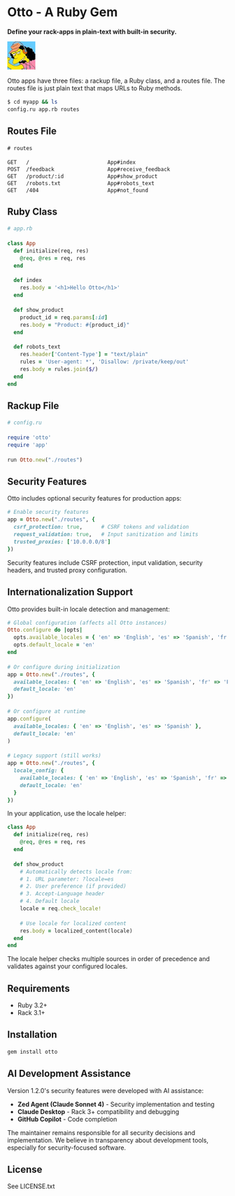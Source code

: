 # Otto - A Ruby Gem

**Define your rack-apps in plain-text with built-in security.**

![Otto mascot](public/img/otto.jpg "Otto - All Rack, no Pinion")

Otto apps have three files: a rackup file, a Ruby class, and a routes file. The routes file is just plain text that maps URLs to Ruby methods.

```bash
$ cd myapp && ls
config.ru app.rb routes
```

## Routes File
```
# routes

GET   /                         App#index
POST  /feedback                 App#receive_feedback
GET   /product/:id              App#show_product
GET   /robots.txt               App#robots_text
GET   /404                      App#not_found
```

## Ruby Class
```ruby
# app.rb

class App
  def initialize(req, res)
    @req, @res = req, res
  end

  def index
    res.body = '<h1>Hello Otto</h1>'
  end

  def show_product
    product_id = req.params[:id]
    res.body = "Product: #{product_id}"
  end

  def robots_text
    res.header['Content-Type'] = "text/plain"
    rules = 'User-agent: *', 'Disallow: /private/keep/out'
    res.body = rules.join($/)
  end
end
```

## Rackup File
```ruby
# config.ru

require 'otto'
require 'app'

run Otto.new("./routes")
```


## Security Features

Otto includes optional security features for production apps:

```ruby
# Enable security features
app = Otto.new("./routes", {
  csrf_protection: true,      # CSRF tokens and validation
  request_validation: true,   # Input sanitization and limits
  trusted_proxies: ['10.0.0.0/8']
})
```

Security features include CSRF protection, input validation, security headers, and trusted proxy configuration.

## Internationalization Support

Otto provides built-in locale detection and management:

```ruby
# Global configuration (affects all Otto instances)
Otto.configure do |opts|
  opts.available_locales = { 'en' => 'English', 'es' => 'Spanish', 'fr' => 'French' }
  opts.default_locale = 'en'
end

# Or configure during initialization
app = Otto.new("./routes", {
  available_locales: { 'en' => 'English', 'es' => 'Spanish', 'fr' => 'French' },
  default_locale: 'en'
})

# Or configure at runtime
app.configure(
  available_locales: { 'en' => 'English', 'es' => 'Spanish' },
  default_locale: 'en'
)

# Legacy support (still works)
app = Otto.new("./routes", {
  locale_config: {
    available_locales: { 'en' => 'English', 'es' => 'Spanish', 'fr' => 'French' },
    default_locale: 'en'
  }
})
```

In your application, use the locale helper:

```ruby
class App
  def initialize(req, res)
    @req, @res = req, res
  end

  def show_product
    # Automatically detects locale from:
    # 1. URL parameter: ?locale=es
    # 2. User preference (if provided)
    # 3. Accept-Language header
    # 4. Default locale
    locale = req.check_locale!

    # Use locale for localized content
    res.body = localized_content(locale)
  end
end
```

The locale helper checks multiple sources in order of precedence and validates against your configured locales.

## Requirements

- Ruby 3.2+
- Rack 3.1+

## Installation

```bash
gem install otto
```

## AI Development Assistance

Version 1.2.0's security features were developed with AI assistance:

* **Zed Agent (Claude Sonnet 4)** - Security implementation and testing
* **Claude Desktop** - Rack 3+ compatibility and debugging
* **GitHub Copilot** - Code completion

The maintainer remains responsible for all security decisions and implementation. We believe in transparency about development tools, especially for security-focused software.

## License

See LICENSE.txt
